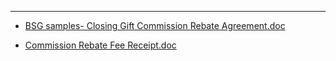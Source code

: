 ---
   - [BSG samples- Closing Gift Commission Rebate Agreement.doc](https://www.dropbox.com/s/bgfwq958t7xpzou/BSG%20samples-%20Closing%20Gift%20Commission%20Rebate%20Agreement.doc?dl=0)

   - [Commission Rebate Fee Receipt.doc](https://www.dropbox.com/s/ha04tkjuqrt1w3b/Commission%20Rebate%20Fee%20Receipt.doc?dl=0)

   